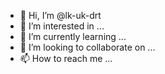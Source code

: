 - 👋 Hi, I’m @lk-uk-drt
- 👀 I’m interested in ...
- 🌱 I’m currently learning ...
- 💞️ I’m looking to collaborate on ...
- 📫 How to reach me ...

<!---
lk-uk-drt/lk-uk-drt is a ✨ special ✨ repository because its `README.md` (this file) appears on your GitHub profile.
You can click the Preview link to take a look at your changes.
--->
